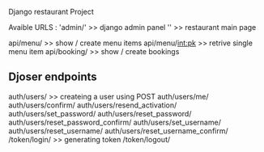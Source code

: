 Django restaurant Project

Avaible URLS : 
'admin/' >> django admin panel
'' >> restaurant main page

api/menu/ >> show / create menu items
api/menu/<int:pk> >> retrive single menu item 
api/booking/ >> show / create bookings 
 
 ## Djoser endpoints ##
 
auth/users/ >> createing a user using POST
auth/users/me/
auth/users/confirm/
auth/users/resend_activation/
auth/users/set_password/
auth/users/reset_password/
auth/users/reset_password_confirm/
auth/users/set_username/
auth/users/reset_username/
auth/users/reset_username_confirm/
/token/login/ >> generating token
/token/logout/
